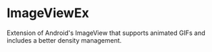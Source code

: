 ImageViewEx
===========

Extension of Android's ImageView that supports animated GIFs and includes a better density management.